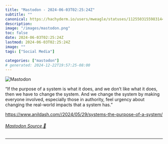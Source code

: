 ```yaml
---
title: "Mastodon - 2024-06-03T02:25:24Z"
subtitle: ""
canonical: https://hachyderm.io/users/mweagle/statuses/112550315598314419
description:
image: "/images/mastodon.png"
toc: false
date: 2024-06-03T02:25:24Z
lastmod: 2024-06-03T02:25:24Z
image: ""
tags: ["Social Media"]

categories: ["mastodon"]
# generated: 2024-12-22T19:57:25-08:00
---
```

![Mastodon](/images/mastodon.png)

<p>“If the purpose of a system is what it does, and we don’t like what it does, then we have to change the system. And we change the system by making everyone involved, especially those in authority, feel urgency about changing the real-world impacts that a system has.”</p><p><a href="https://www.anildash.com//2024/05/29/systems-the-purpose-of-a-system/" target="_blank" rel="nofollow noopener noreferrer" translate="no"><span class="invisible">https://www.</span><span class="ellipsis">anildash.com//2024/05/29/syste</span><span class="invisible">ms-the-purpose-of-a-system/</span></a></p>


###### [Mastodon Source 🐘](https://hachyderm.io/@mweagle/112550315598314419)

___
